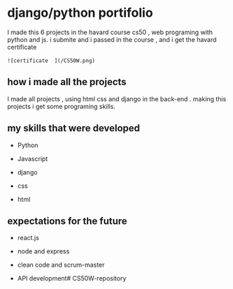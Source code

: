 # django/python portifolio 

I made this 6 projects in the havard course cs50 , web programing with python and js.
i submite and i passed in the course , and i get the havard certificate

    ![certificate  ](/CS50W.png)


## how i made all the projects

I made all projects , using html css and django in the back-end . making this projects 
i get some programing skills.

## my skills that were developed

- Python 

- Javascript 

- django

- css 

- html

## expectations for the future

- react.js 

- node and express

- clean code and scrum-master

- API development# CS50W-repository
